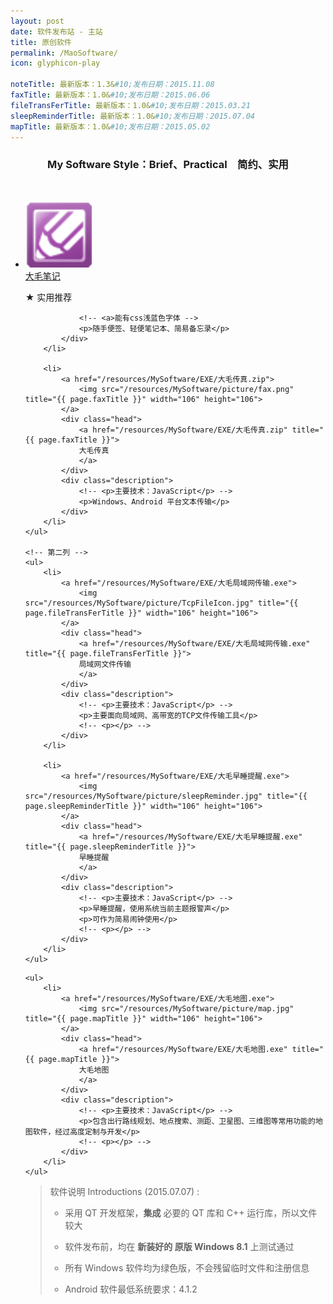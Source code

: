 ```yaml
---
layout: post
date: 软件发布站 - 主站
title: 原创软件
permalink: /MaoSoftware/
icon: glyphicon-play

noteTitle: 最新版本：1.3&#10;发布日期：2015.11.08
faxTitle: 最新版本：1.0&#10;发布日期：2015.06.06
fileTransFerTitle: 最新版本：1.0&#10;发布日期：2015.03.21
sleepReminderTitle: 最新版本：1.0&#10;发布日期：2015.07.04
mapTitle: 最新版本：1.0&#10;发布日期：2015.05.02
---
```

<!-- <br /> -->
<h3 style=" text-align:center;">My Software Style：Brief、Practical　简约、实用</h3>
<br />

<div id="fall">
	<!-- 第一列 -->
	<ul>
		<li>
			<a href="/resources/MySoftware/EXE/大毛笔记.exe">
				<img src="/resources/MySoftware/picture/note.png" title="{{ page.noteTitle }}" width="106" height="106">
			</a>
			<div class="head">
				<a href="/resources/MySoftware/EXE/大毛笔记.exe" title="{{ page.noteTitle }}">
				大毛笔记
				</a>
			</div>
			<div class="description">
				<p >★ 实用推荐</p>

				<!-- <a>能有css浅蓝色字体 -->
				<p>随手便签、轻便笔记本、简易备忘录</p>
			</div>
		</li>	

		<li>
			<a href="/resources/MySoftware/EXE/大毛传真.zip">
				<img src="/resources/MySoftware/picture/fax.png" title="{{ page.faxTitle }}" width="106" height="106">
			</a>
			<div class="head">
				<a href="/resources/MySoftware/EXE/大毛传真.zip" title="{{ page.faxTitle }}">
				大毛传真
				</a>
			</div>
			<div class="description">
				<!-- <p>主要技术：JavaScript</p> -->
				<p>Windows、Android 平台文本传输</p>
			</div>
		</li>	
	</ul>

	<!-- 第二列 -->
	<ul>
		<li>
			<a href="/resources/MySoftware/EXE/大毛局域网传输.exe">
				<img src="/resources/MySoftware/picture/TcpFileIcon.jpg" title="{{ page.fileTransFerTitle }}" width="106" height="106">
			</a>
			<div class="head">
				<a href="/resources/MySoftware/EXE/大毛局域网传输.exe" title="{{ page.fileTransFerTitle }}">
				局域网文件传输
				</a>
			</div>
			<div class="description">
				<!-- <p>主要技术：JavaScript</p> -->
				<p>主要面向局域网、高带宽的TCP文件传输工具</p>
				<!-- <p></p> -->
			</div>
		</li>	

		<li>
			<a href="/resources/MySoftware/EXE/大毛早睡提醒.exe">
				<img src="/resources/MySoftware/picture/sleepReminder.jpg" title="{{ page.sleepReminderTitle }}" width="106" height="106">
			</a>
			<div class="head">
				<a href="/resources/MySoftware/EXE/大毛早睡提醒.exe" title="{{ page.sleepReminderTitle }}">
				早睡提醒
				</a>
			</div>
			<div class="description">
				<!-- <p>主要技术：JavaScript</p> -->
				<p>早睡提醒，使用系统当前主题报警声</p>
				<p>可作为简易闹钟使用</p>
				<!-- <p></p> -->
			</div>
		</li>		
	</ul>


<!-- 第三列 -->
	<ul>
		<li>
			<a href="/resources/MySoftware/EXE/大毛地图.exe">
				<img src="/resources/MySoftware/picture/map.jpg" title="{{ page.mapTitle }}" width="106" height="106">
			</a>
			<div class="head">
				<a href="/resources/MySoftware/EXE/大毛地图.exe" title="{{ page.mapTitle }}">
				大毛地图
				</a>
			</div>
			<div class="description">
				<!-- <p>主要技术：JavaScript</p> -->
				<p>包含出行路线规划、地点搜索、测距、卫星图、三维图等常用功能的地图软件，经过高度定制与开发</p>
				<!-- <p></p> -->
			</div>
		</li>		
	</ul>
</div>





> 软件说明 Introductions (2015.07.07) :
>
> * 采用 QT 开发框架，**集成** 必要的 QT 库和 C++ 运行库，所以文件较大
>
> * 软件发布前，均在 **新装好的 原版 Windows 8.1** 上测试通过
>
> * 所有 Windows 软件均为绿色版，不会残留临时文件和注册信息
>
> * Android 软件最低系统要求：4.1.2
